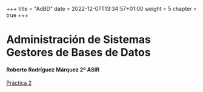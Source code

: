+++
title = "AdBD"
date = 2022-12-07T13:34:57+01:00
weight = 5
chapter = true
+++

# Administración de Sistemas Gestores de Bases de Datos

#### Roberto Rodríguez Márquez 2º ASIR

[Práctica 2](practica2/)
